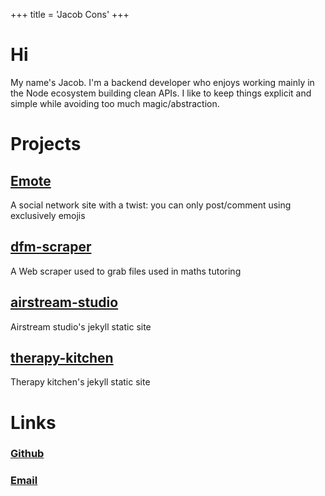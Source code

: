 +++
title = 'Jacob Cons'
+++

# Hi
My name's Jacob. I'm a backend developer who enjoys working mainly in the Node ecosystem building clean APIs.
I like to keep things explicit and simple while avoiding too much magic/abstraction.

# Projects
## <a href="https://github.com/jacobcons/Emote" target="_blank">Emote</a>
A social network site with a twist: you can only post/comment using exclusively emojis

## <a href="https://github.com/jacobcons/dfm-scraper" target="_blank">dfm-scraper</a>
A Web scraper used to grab files used in maths tutoring

## <a href="https://github.com/jacobcons/airstream-studio" target="_blank">airstream-studio</a>
Airstream studio's jekyll static site

## <a href="https://github.com/jacobcons/therapy-kitchen" target="_blank">therapy-kitchen</a>
Therapy kitchen's jekyll static site

# Links
### <a href="https://github.com/jacobcons" target="_blank">Github</a>
### [Email](mailto:jacobcons@gmail.com)

